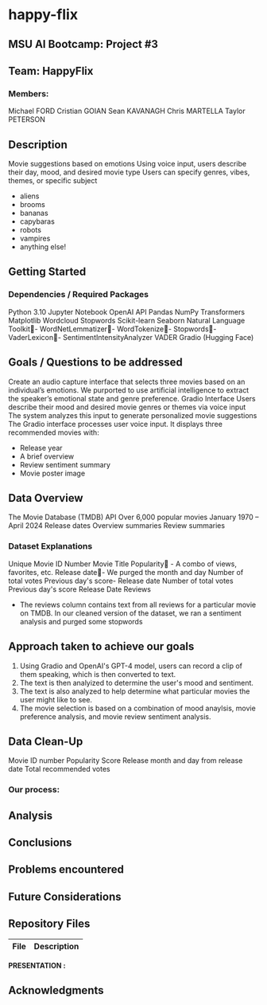 # happy-flix

## MSU AI Bootcamp: Project #3

###
## Team: HappyFlix
### Members:
Michael FORD
Cristian GOIAN
Sean KAVANAGH
Chris MARTELLA
Taylor PETERSON


## Description
Movie suggestions based on emotions
Using voice input, users describe their day, mood, and desired movie type
Users can specify genres, vibes, themes, or specific subject
- aliens
- brooms
- bananas
- capybaras
- robots
- vampires
- anything else!


## Getting Started


### Dependencies / Required Packages
Python 3.10
Jupyter Notebook
OpenAI API
Pandas
NumPy
Transformers
Matplotlib
Wordcloud
Stopwords
Scikit-learn
Seaborn
Natural Language Toolkit- WordNetLemmatizer- WordTokenize- Stopwords- VaderLexicon- SentimentIntensityAnalyzer
VADER
Gradio (Hugging Face)


## Goals / Questions to be addressed
Create an audio capture interface that selects three movies based on an individual’s emotions. We purported to use artificial intelligence to extract the speaker’s emotional state and genre preference.
Gradio Interface
Users describe their mood and desired movie genres or themes via voice input
The system analyzes this input to generate personalized movie suggestions
The Gradio interface processes user voice input.
It displays three recommended movies with:
- Release year
- A brief overview
- Review sentiment summary
- Movie poster image




## **Data Overview**
The Movie Database (TMDB) API
Over 6,000 popular movies
January 1970 – April 2024
Release dates
Overview summaries
Review summaries


### Dataset Explanations
Unique Movie ID Number
Movie Title
Popularity	- A combo of views, favorites, 	etc.
Release date- We purged the month and day
Number of total votes
Previous day's score- Release date
Number of total votes
Previous day's score
Release Date
Reviews
- The reviews column contains text from all reviews for a particular movie on TMDB. In our cleaned version of the dataset, we ran a sentiment analysis and purged some stopwords

## Approach taken to achieve our goals
1. Using Gradio and OpenAI's GPT-4 model, users can record a clip of them speaking, which is then converted to text.
2. The text is then analyized to determine the user's mood and sentiment.
3. The text is also analyzed to help determine what particular movies the user might like to see.
4. The movie selection is based on a combination of mood anaylsis, movie preference analysis, and movie review sentiment analysis.


## Data Clean-Up
Movie ID number
Popularity Score
Release month and day from release date
Total recommended votes


### Our process:

## Analysis



## Conclusions



## Problems encountered


## Future Considerations



## Repository Files
| **File** | **Description** |
| --- | --- | 


**PRESENTATION :** 


## Acknowledgments
